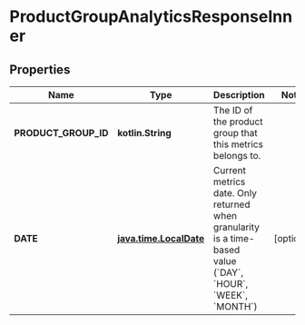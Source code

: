 
# ProductGroupAnalyticsResponseInner

## Properties
Name | Type | Description | Notes
------------ | ------------- | ------------- | -------------
**PRODUCT_GROUP_ID** | **kotlin.String** | The ID of the product group that this metrics belongs to. | 
**DATE** | [**java.time.LocalDate**](java.time.LocalDate.md) | Current metrics date. Only returned when granularity is a time-based value (&#x60;DAY&#x60;, &#x60;HOUR&#x60;, &#x60;WEEK&#x60;, &#x60;MONTH&#x60;) |  [optional]



